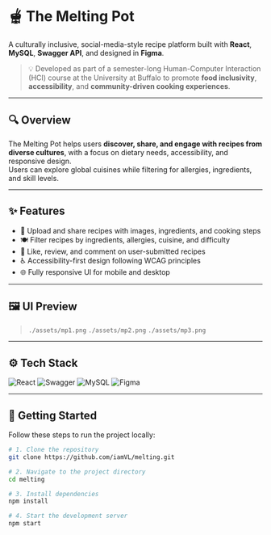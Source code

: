 # 🫕 The Melting Pot

A culturally inclusive, social-media-style recipe platform built with **React**, **MySQL**, **Swagger API**, and designed in **Figma**.

> 💡 Developed as part of a semester-long Human-Computer Interaction (HCI) course at the University at Buffalo to promote **food inclusivity**, **accessibility**, and **community-driven cooking experiences**.

---

## 🔍 Overview

The Melting Pot helps users **discover, share, and engage with recipes from diverse cultures**, with a focus on dietary needs, accessibility, and responsive design.  
Users can explore global cuisines while filtering for allergies, ingredients, and skill levels.

---

## ✨ Features

- 📸 Upload and share recipes with images, ingredients, and cooking steps  
- 🍽️ Filter recipes by ingredients, allergies, cuisine, and difficulty  
- 💬 Like, review, and comment on user-submitted recipes  
- ♿ Accessibility-first design following WCAG principles  
- 🌐 Fully responsive UI for mobile and desktop  

---

## 🖼️ UI Preview

> `./assets/mp1.png`
> `./assets/mp2.png`
> `./assets/mp3.png`

---

## ⚙️ Tech Stack

![React](https://img.shields.io/badge/Frontend-React-blue?logo=react)
![Swagger](https://img.shields.io/badge/API-Swagger-green?logo=swagger)
![MySQL](https://img.shields.io/badge/Database-MySQL-blue?logo=mysql)
![Figma](https://img.shields.io/badge/Design-Figma-red?logo=figma)

---

## 🚀 Getting Started

Follow these steps to run the project locally:

```bash
# 1. Clone the repository
git clone https://github.com/iamVL/melting.git

# 2. Navigate to the project directory
cd melting

# 3. Install dependencies
npm install

# 4. Start the development server
npm start
